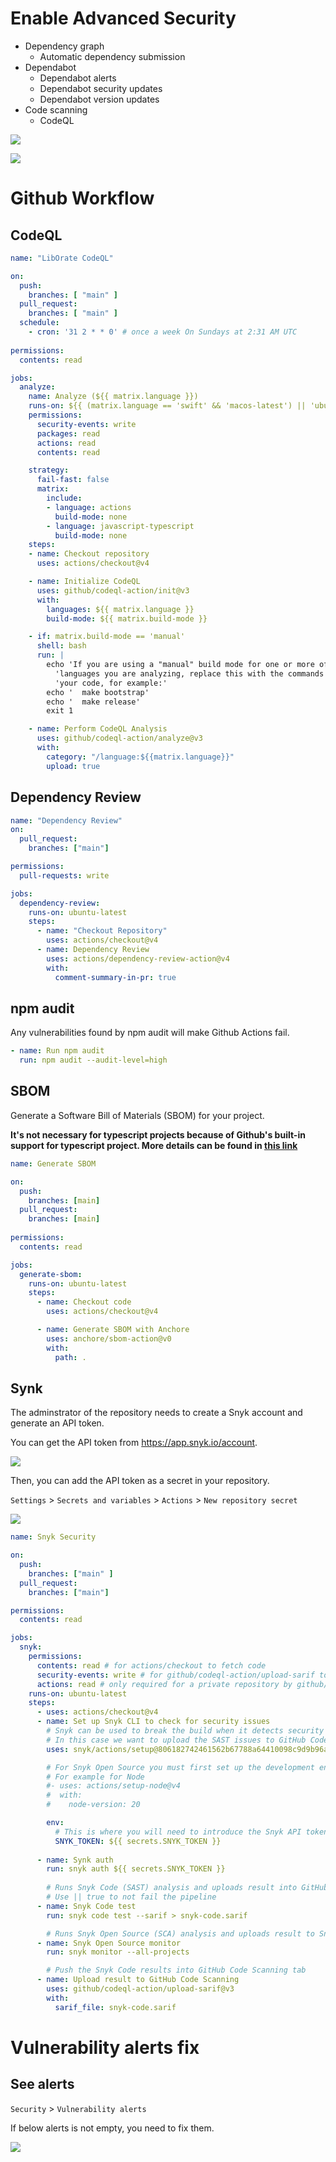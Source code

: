 # Enable Advanced Security

+ Dependency graph
    + Automatic dependency submission
+ Dependabot 
    + Dependabot alerts
    + Dependabot security updates
    + Dependabot version updates
+ Code scanning
    + CodeQL

![](images/advanced-security_1.png)

![](images/advanced-security_2.png)

# Github Workflow

## CodeQL
```yml
name: "LibOrate CodeQL"

on:
  push:
    branches: [ "main" ]
  pull_request:
    branches: [ "main" ]
  schedule:
    - cron: '31 2 * * 0' # once a week On Sundays at 2:31 AM UTC
  
permissions:
  contents: read

jobs:
  analyze:
    name: Analyze (${{ matrix.language }})
    runs-on: ${{ (matrix.language == 'swift' && 'macos-latest') || 'ubuntu-latest' }}
    permissions:
      security-events: write
      packages: read
      actions: read
      contents: read

    strategy:
      fail-fast: false
      matrix:
        include:
        - language: actions
          build-mode: none
        - language: javascript-typescript
          build-mode: none
    steps:
    - name: Checkout repository
      uses: actions/checkout@v4

    - name: Initialize CodeQL
      uses: github/codeql-action/init@v3
      with:
        languages: ${{ matrix.language }}
        build-mode: ${{ matrix.build-mode }}

    - if: matrix.build-mode == 'manual'
      shell: bash
      run: |
        echo 'If you are using a "manual" build mode for one or more of the' \
          'languages you are analyzing, replace this with the commands to build' \
          'your code, for example:'
        echo '  make bootstrap'
        echo '  make release'
        exit 1

    - name: Perform CodeQL Analysis
      uses: github/codeql-action/analyze@v3
      with:
        category: "/language:${{matrix.language}}"
        upload: true
```

## Dependency Review

```yml
name: "Dependency Review"
on:
  pull_request:
    branches: ["main"]

permissions:
  pull-requests: write

jobs:
  dependency-review:
    runs-on: ubuntu-latest
    steps:
      - name: "Checkout Repository"
        uses: actions/checkout@v4
      - name: Dependency Review
        uses: actions/dependency-review-action@v4
        with:
          comment-summary-in-pr: true
```

## npm audit
Any vulnerabilities found by npm audit will make Github Actions fail.

```yml
- name: Run npm audit
  run: npm audit --audit-level=high
```

## SBOM
Generate a Software Bill of Materials (SBOM) for your project.

**It's not necessary for typescript projects because of Github's built-in support for typescript project. More details can be found in [this link](https://docs.github.com/en/code-security/dependabot/ecosystems-supported-by-dependabot/supported-ecosystems-and-repositories)**

```yml
name: Generate SBOM

on:
  push:
    branches: [main]
  pull_request:
    branches: [main]
  
permissions:
  contents: read

jobs:
  generate-sbom:
    runs-on: ubuntu-latest
    steps:
      - name: Checkout code
        uses: actions/checkout@v4

      - name: Generate SBOM with Anchore
        uses: anchore/sbom-action@v0
        with:
          path: .
```

## Synk

The adminstrator of the repository needs to create a Snyk account and generate an API token. 

You can get the API token from https://app.snyk.io/account.

![](images/snyk_api_token.png)

Then, you can add the API token as a secret in your repository.

`Settings` > `Secrets and variables` > `Actions` > `New repository secret`

![](images/add_secrets_to_repo.png)

```yml
name: Snyk Security

on:
  push:
    branches: ["main" ]
  pull_request:
    branches: ["main"]

permissions:
  contents: read

jobs:
  snyk:
    permissions:
      contents: read # for actions/checkout to fetch code
      security-events: write # for github/codeql-action/upload-sarif to upload SARIF results
      actions: read # only required for a private repository by github/codeql-action/upload-sarif to get the Action run status
    runs-on: ubuntu-latest
    steps:
      - uses: actions/checkout@v4
      - name: Set up Snyk CLI to check for security issues
        # Snyk can be used to break the build when it detects security issues.
        # In this case we want to upload the SAST issues to GitHub Code Scanning
        uses: snyk/actions/setup@806182742461562b67788a64410098c9d9b96adb

        # For Snyk Open Source you must first set up the development environment for your application's dependencies
        # For example for Node
        #- uses: actions/setup-node@v4
        #  with:
        #    node-version: 20

        env:
          # This is where you will need to introduce the Snyk API token created with your Snyk account
          SNYK_TOKEN: ${{ secrets.SNYK_TOKEN }}
      
      - name: Synk auth
        run: snyk auth ${{ secrets.SNYK_TOKEN }}
      
        # Runs Snyk Code (SAST) analysis and uploads result into GitHub.
        # Use || true to not fail the pipeline
      - name: Snyk Code test
        run: snyk code test --sarif > snyk-code.sarif

        # Runs Snyk Open Source (SCA) analysis and uploads result to Snyk.
      - name: Snyk Open Source monitor
        run: snyk monitor --all-projects

        # Push the Snyk Code results into GitHub Code Scanning tab
      - name: Upload result to GitHub Code Scanning
        uses: github/codeql-action/upload-sarif@v3
        with:
          sarif_file: snyk-code.sarif
```

# Vulnerability alerts fix

## See alerts

`Security` > `Vulnerability alerts`

If below alerts is not empty, you need to fix them.

![](images/alerts.png)
